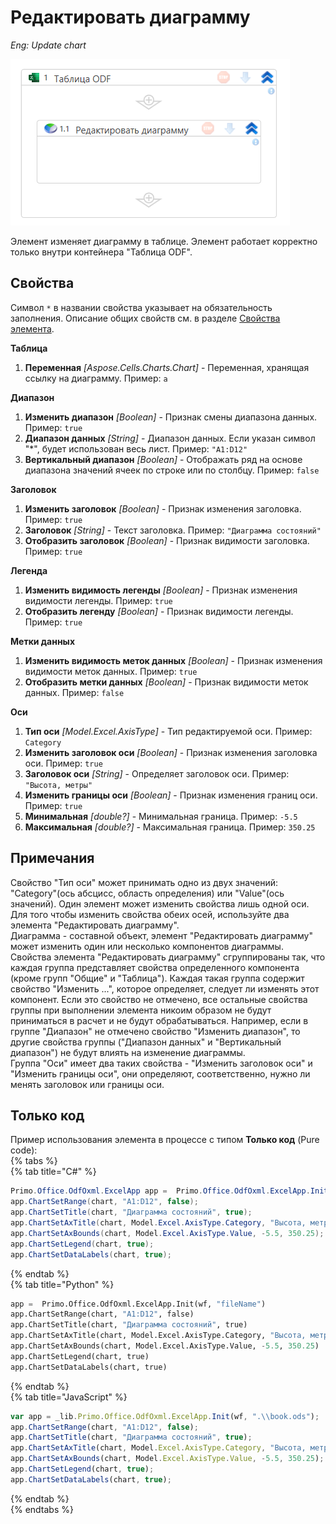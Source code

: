 # Редактировать диаграмму


*Eng: Update chart*



![](../../../../.gitbook/assets1/edit_chart.png)

Элемент изменяет диаграмму в таблице. Элемент работает корректно только внутри контейнера "Таблица ODF".

## Свойства
Символ `*` в названии свойства указывает на обязательность заполнения. Описание общих свойств см. в разделе [Свойства элемента](https://docs.primo-rpa.ru/primo-rpa/primo-studio/process/elements#svoistva-elementa).

**Таблица**  
1. **Переменная** *[Aspose.Cells.Charts.Chart]* - Переменная, хранящая ссылку на диаграмму. Пример: `a`  

**Диапазон**  
1. **Изменить диапазон** *[Boolean]* - Признак смены диапазона данных. Пример: `true`  
1. **Диапазон данных** *[String]* - Диапазон данных. Если указан символ "*", будет использован весь лист. Пример: `"A1:D12"`  
1. **Вертикальный диапазон** *[Boolean]* - Отображать ряд на основе диапазона значений ячеек по строке или по столбцу. Пример: `false`
   
**Заголовок**  
1. **Изменить заголовок** *[Boolean]* - Признак изменения заголовка. Пример: `true`  
1. **Заголовок** *[String]* - Текст заголовка. Пример: `"Диаграмма состояний"`  
1. **Отобразить заголовок** *[Boolean]* - Признак видимости заголовка. Пример: `true`
   
**Легенда**  
1. **Изменить видимость легенды** *[Boolean]* - Признак изменения видимости легенды. Пример: `true`  
1. **Отобразить легенду** *[Boolean]* - Признак видимости легенды. Пример: `true`
   
**Метки данных**  
1. **Изменить видимость меток данных** *[Boolean]* - Признак изменения видимости меток данных. Пример: `true`  
1. **Отобразить метки данных** *[Boolean]* - Признак видимости меток данных. Пример: `false`
   
**Оси**  
1. **Тип оси** *[Model.Excel.AxisType]* - Тип редактируемой оси. Пример: `Category`  
1. **Изменить заголовок оси** *[Boolean]* - Признак изменения заголовка  оси. Пример: `true`  
1. **Заголовок оси** *[String]* - Определяет заголовок оси. Пример: `"Высота, метры"`  
1. **Изменить границы оси** *[Boolean]* - Признак изменения границ оси. Пример: `true`  
1. **Минимальная** *[double?]* - Минимальная граница. Пример: `-5.5`  
1. **Максимальная** *[double?]* - Максимальная граница. Пример: `350.25`  

## Примечания  
Свойство "Тип оси" может принимать одно из двух значений: "Category"(ось абсцисс, область определения) или "Value"(ось значений). 
Один элемент может изменить свойства лишь одной оси. Для того чтобы изменить свойства обеих осей, используйте два элемента "Редактировать диаграмму".  
Диаграмма - составной объект, элемент "Редактировать диаграмму" может изменить один или несколько компонентов диаграммы.  
Свойства элемента "Редактировать диаграмму" сгруппированы так, что каждая группа представляет свойства определенного компонента (кроме групп "Общие" и "Таблица").
Каждая такая группа содержит свойство "Изменить ...", которое определяет, следует ли изменять этот компонент. Если это свойство не отмечено, все остальные свойства группы при выполнении элемента никоим образом не будут приниматься в расчет и не будут обрабатываться.
Например, если в группе "Диапазон" не отмечено свойство "Изменить диапазон", то другие свойства группы ("Диапазон данных" и "Вертикальный диапазон") не будут влиять на изменение диаграммы.  
Группа "Оси" имеет два таких свойства - "Изменить заголовок оси" и "Изменить границы оси", они определяют, соответственно, нужно ли менять заголовок или границы оси. 

## Только код
Пример использования элемента в процессе с типом **Только код** (Pure code):  
{% tabs %}  
{% tab title="C#" %}  
```csharp  
Primo.Office.OdfOxml.ExcelApp app =  Primo.Office.OdfOxml.ExcelApp.Init(wf, "fileName");  
app.ChartSetRange(chart, "A1:D12", false);  
app.ChartSetTitle(chart, "Диаграмма состояний", true);  
app.ChartSetAxTitle(chart, Model.Excel.AxisType.Category, "Высота, метры", true);  
app.ChartSetAxBounds(chart, Model.Excel.AxisType.Value, -5.5, 350.25);  
app.ChartSetLegend(chart, true);  
app.ChartSetDataLabels(chart, true);  
```
{% endtab %}  
{% tab title="Python" %}  
```python  
app =  Primo.Office.OdfOxml.ExcelApp.Init(wf, "fileName")  
app.ChartSetRange(chart, "A1:D12", false)  
app.ChartSetTitle(chart, "Диаграмма состояний", true)  
app.ChartSetAxTitle(chart, Model.Excel.AxisType.Category, "Высота, метры", true)  
app.ChartSetAxBounds(chart, Model.Excel.AxisType.Value, -5.5, 350.25)  
app.ChartSetLegend(chart, true)  
app.ChartSetDataLabels(chart, true)  
```
{% endtab %}  
{% tab title="JavaScript" %}  
```javascript  
var app = _lib.Primo.Office.OdfOxml.ExcelApp.Init(wf, ".\\book.ods");  
app.ChartSetRange(chart, "A1:D12", false);  
app.ChartSetTitle(chart, "Диаграмма состояний", true);  
app.ChartSetAxTitle(chart, Model.Excel.AxisType.Category, "Высота, метры", true);  
app.ChartSetAxBounds(chart, Model.Excel.AxisType.Value, -5.5, 350.25);  
app.ChartSetLegend(chart, true);  
app.ChartSetDataLabels(chart, true);  
```
{% endtab %}  
{% endtabs %}  
